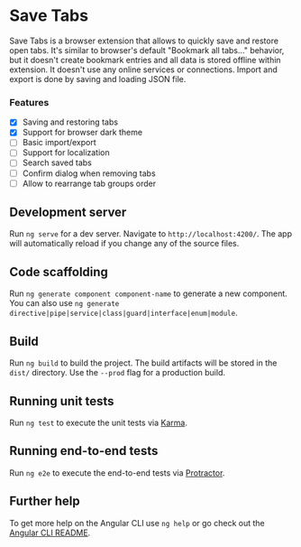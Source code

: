 # Save Tabs

Save Tabs is a browser extension that allows to quickly save and restore open tabs. It's similar to browser's default "Bookmark all tabs..." behavior, but it doesn't create bookmark entries and all data is stored offline within extension. It doesn't use any online services or connections. Import and export is done by saving and loading JSON file.

### Features

- [x] Saving and restoring tabs
- [x] Support for browser dark theme
- [ ] Basic import/export
- [ ] Support for localization
- [ ] Search saved tabs
- [ ] Confirm dialog when removing tabs
- [ ] Allow to rearrange tab groups order

## Development server

Run `ng serve` for a dev server. Navigate to `http://localhost:4200/`. The app will automatically reload if you change any of the source files.

## Code scaffolding

Run `ng generate component component-name` to generate a new component. You can also use `ng generate directive|pipe|service|class|guard|interface|enum|module`.

## Build

Run `ng build` to build the project. The build artifacts will be stored in the `dist/` directory. Use the `--prod` flag for a production build.

## Running unit tests

Run `ng test` to execute the unit tests via [Karma](https://karma-runner.github.io).

## Running end-to-end tests

Run `ng e2e` to execute the end-to-end tests via [Protractor](http://www.protractortest.org/).

## Further help

To get more help on the Angular CLI use `ng help` or go check out the [Angular CLI README](https://github.com/angular/angular-cli/blob/master/README.md).
